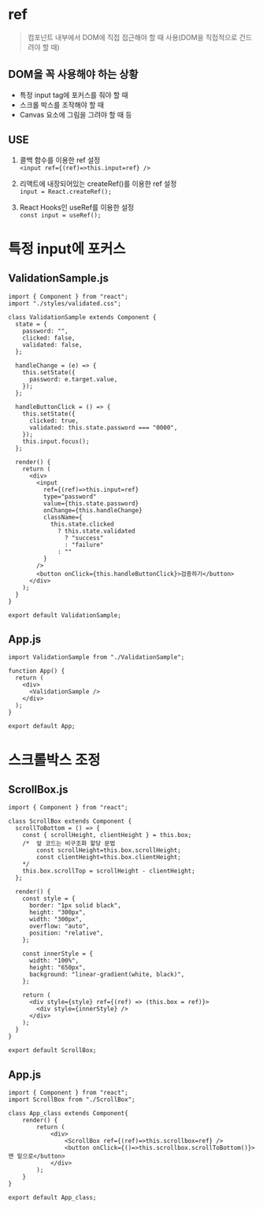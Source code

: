 # ref
> 컴포넌트 내부에서 DOM에 직접 접근해야 할 때 사용(DOM을 직접적으로 건드려야 할 때)

## DOM을 꼭 사용해야 하는 상황
* 특정 input tag에 포커스를 줘야 할 때
* 스크롤 박스를 조작해야 할 때
* Canvas 요소에 그림을 그려야 할 때 등

## USE
1. 콜백 함수를 이용한 ref 설정  
`<input ref={(ref)=>this.input=ref} />`

2. 리액트에 내장되어있는 createRef()를 이용한 ref 설정  
`input = React.createRef();`

3. React Hooks인 useRef를 이용한 설정  
`const input = useRef();`

# 특정 input에 포커스 

## ValidationSample.js
```
import { Component } from "react";
import "./styles/validated.css";

class ValidationSample extends Component {
  state = {
    password: "",
    clicked: false,
    validated: false,
  };

  handleChange = (e) => {
    this.setState({
      password: e.target.value,
    });
  };

  handleButtonClick = () => {
    this.setState({
      clicked: true,
      validated: this.state.password === "0000",
    });
    this.input.focus();
  };

  render() {
    return (
      <div>
        <input
          ref={(ref)=>this.input=ref}
          type="password"
          value={this.state.password}
          onChange={this.handleChange}
          className={
            this.state.clicked
              ? this.state.validated
                ? "success"
                : "failure"
              : ""
          }
        />
        <button onClick={this.handleButtonClick}>검증하기</button>
      </div>
    );
  }
}

export default ValidationSample;
```

## App.js
```
import ValidationSample from "./ValidationSample";

function App() {
  return (
    <div>
      <ValidationSample />
    </div>
  );
}

export default App;
```

# 스크롤박스 조정

## ScrollBox.js
```
import { Component } from "react";

class ScrollBox extends Component {
  scrollToBottom = () => {
    const { scrollHeight, clientHeight } = this.box;
    /*  앞 코드는 비구조화 할당 문법
        const scrollHeight=this.box.scrollHeight;
        const clientHeight=this.box.clientHeight;
    */
    this.box.scrollTop = scrollHeight - clientHeight;
  };

  render() {
    const style = {
      border: "1px solid black",
      height: "300px",
      width: "300px",
      overflow: "auto",
      position: "relative",
    };

    const innerStyle = {
      width: "100%",
      height: "650px",
      background: "linear-gradient(white, black)",
    };

    return (
      <div style={style} ref={(ref) => (this.box = ref)}>
        <div style={innerStyle} />
      </div>
    );
  }
}

export default ScrollBox;

```

## App.js
```
import { Component } from "react";
import ScrollBox from "./ScrollBox";

class App_class extends Component{
    render() {
        return (
            <div>
                <ScrollBox ref={(ref)=>this.scrollbox=ref} />
                <button onClick={()=>this.scrollbox.scrollToBottom()}>맨 밑으로</button>
            </div>
        );
    }
}

export default App_class;
```
